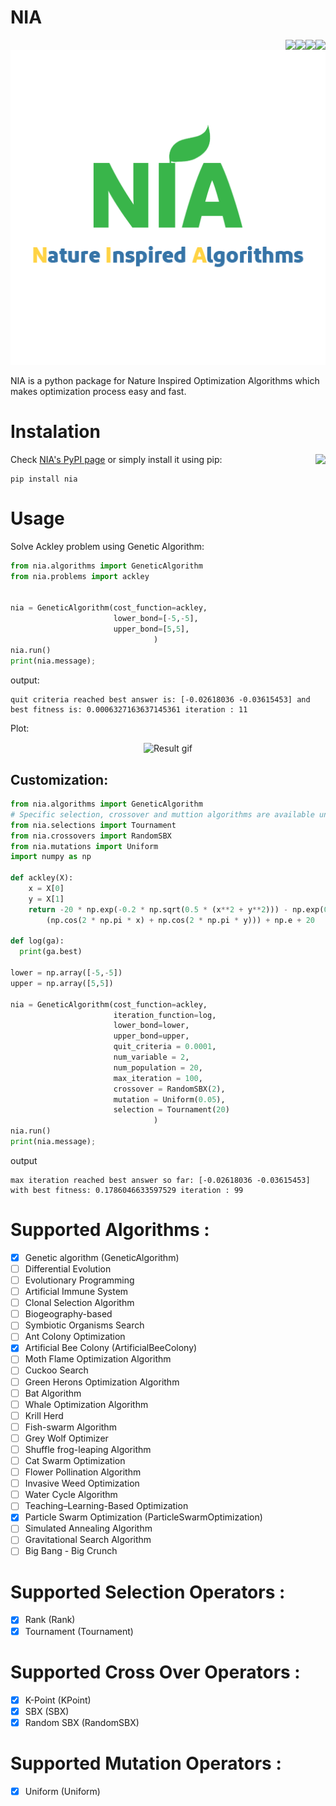 # NIA
<a><img align="right" src="https://img.shields.io/github/license/salar-shdk/nia"/></a>
<a><img align="right" src="https://img.shields.io/pypi/v/nia"/></a>
<a><img align="right" src="https://img.shields.io/pypi/pyversions/nia"/></a>
<a><img align="right" src="https://img.shields.io/github/languages/code-size/salar-shdk/nia?color=blueviolet"/></a>
<p align="center">
  <img src="https://github.com/salar-shdk/nia/raw/main/NIA%20Logo.png" />
</p>
NIA is a python package for Nature Inspired Optimization Algorithms which makes optimization process easy and fast.

# Instalation
Check [NIA's PyPI page](https://pypi.org/project/nia/) or simply install it using pip:
<a><img align="right" src="https://pepy.tech/badge/nia"/></a>
```
pip install nia
```

# Usage
Solve Ackley problem using Genetic Algorithm:
```python
from nia.algorithms import GeneticAlgorithm
from nia.problems import ackley


nia = GeneticAlgorithm(cost_function=ackley,
                       lower_bond=[-5,-5],
                       upper_bond=[5,5],
                                )
nia.run()
print(nia.message);
```
output:  

```
quit criteria reached best answer is: [-0.02618036 -0.03615453] and best fitness is: 0.0006327163637145361 iteration : 11
```  

Plot:  
<p align="center">
  <img alt="Result gif" align="center" src="https://user-images.githubusercontent.com/33146532/134220470-742ca835-2b9a-4d1d-9a87-76c337156823.gif"/>
</p>



## Customization:
```python
from nia.algorithms import GeneticAlgorithm
# Specific selection, crossover and muttion algorithms are available under related sub-packages.
from nia.selections import Tournament
from nia.crossovers import RandomSBX
from nia.mutations import Uniform
import numpy as np

def ackley(X):
    x = X[0]
    y = X[1]
    return -20 * np.exp(-0.2 * np.sqrt(0.5 * (x**2 + y**2))) - np.exp(0.5 *
        (np.cos(2 * np.pi * x) + np.cos(2 * np.pi * y))) + np.e + 20

def log(ga):
  print(ga.best)

lower = np.array([-5,-5])
upper = np.array([5,5])

nia = GeneticAlgorithm(cost_function=ackley,
                       iteration_function=log,
                       lower_bond=lower,
                       upper_bond=upper,
                       quit_criteria = 0.0001,
                       num_variable = 2,
                       num_population = 20,
                       max_iteration = 100,
                       crossover = RandomSBX(2),
                       mutation = Uniform(0.05),
                       selection = Tournament(20)
                                )
nia.run()
print(nia.message);
```  
output
```
max iteration reached best answer so far: [-0.02618036 -0.03615453] with best fitness: 0.1786046633597529 iteration : 99
```


# Supported Algorithms :  
- [x] Genetic algorithm (GeneticAlgorithm)
- [ ] Differential Evolution  
- [ ] Evolutionary Programming  
- [ ] Artificial Immune System  
- [ ] Clonal Selection Algorithm  
- [ ] Biogeography-based  
- [ ] Symbiotic Organisms Search  
- [ ] Ant Colony Optimization  
- [x] Artificial Bee Colony (ArtificialBeeColony)
- [ ] Moth Flame Optimization Algorithm  
- [ ] Cuckoo Search  
- [ ] Green Herons Optimization Algorithm  
- [ ] Bat Algorithm  
- [ ] Whale Optimization Algorithm  
- [ ] Krill Herd  
- [ ] Fish-swarm Algorithm  
- [ ] Grey Wolf Optimizer  
- [ ] Shuffle frog-leaping Algorithm  
- [ ] Cat Swarm Optimization  
- [ ] Flower Pollination Algorithm  
- [ ] Invasive Weed Optimization  
- [ ] Water Cycle Algorithm  
- [ ] Teaching–Learning-Based Optimization  
- [x] Particle Swarm Optimization (ParticleSwarmOptimization)
- [ ] Simulated Annealing Algorithm  
- [ ] Gravitational Search Algorithm  
- [ ] Big Bang - Big Crunch  

# Supported Selection Operators :  
- [x] Rank (Rank)
- [x] Tournament (Tournament)  

# Supported Cross Over Operators :  
- [x] K-Point (KPoint)
- [x] SBX (SBX)  
- [x] Random SBX (RandomSBX)

# Supported Mutation Operators :  
- [x] Uniform (Uniform) 

